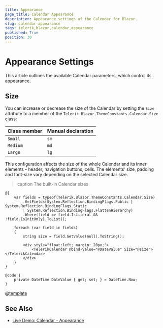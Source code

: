 ```yaml
---
title: Appearance
page_title: Calendar Appearance
description: Appearance settings of the Calendar for Blazor.
slug: calendar-appearance
tags: telerik,blazor,calendar,appearance
published: True
position: 30
---
```


# Appearance Settings

This article outlines the available Calendar parameters, which control its appearance.

## Size

You can increase or decrease the size of the Calendar by setting the `Size` attribute to a member of the `Telerik.Blazor.ThemeConstants.Calendar.Size` class:

| Class member | Manual declaration |
|---|---|
|`Small` |`sm`|
|`Medium`|`md`|
|`Large`|`lg`|

This configuration affects the size of the whole Calendar and its inner elements - header, navigation buttons, cells. The elements' size, padding and font-size vary depending on the selected Calendar size.

>caption The built-in Calendar sizes

````CSHTML
@{
    var fields = typeof(Telerik.Blazor.ThemeConstants.Calendar.Size)
        .GetFields(System.Reflection.BindingFlags.Public | System.Reflection.BindingFlags.Static
        | System.Reflection.BindingFlags.FlattenHierarchy)
        .Where(field => field.IsLiteral && !field.IsInitOnly).ToList();

    foreach (var field in fields)
    {
        string size = field.GetValue(null).ToString();

        <div style="float:left; margin: 20px;">
            <TelerikCalendar @bind-Value="@DateValue" Size="@size"></TelerikCalendar>
        </div>
    }
}

@code {
    private DateTime DateValue { get; set; } = DateTime.Now;
}
````

@[template](/_contentTemplates/common/themebuilder-section.md#appearance-themebuilder)

## See Also

* [Live Demo: Calendar - Appearance](https://demos.telerik.com/blazor-ui/calendar/appearance)

